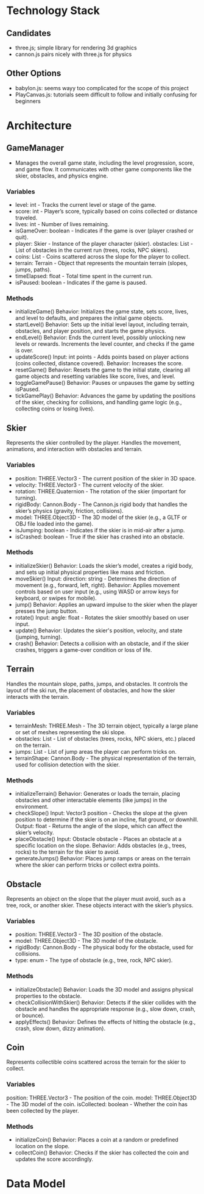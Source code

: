 # Technology Stack

## Candidates

- three.js; simple library for rendering 3d graphics
- cannon.js pairs nicely with three.js for physics

## Other Options

- babylon.js: seems wayy too complicated for the scope of this project
- PlayCanvas.js: tutorials seem difficult to follow and initially confusing for beginners

# Architecture

## GameManager

- Manages the overall game state, including the level progression, score, and game flow. It communicates with other game components like the skier, obstacles, and physics engine.

### Variables

- level: int - Tracks the current level or stage of the game.
- score: int - Player’s score, typically based on coins collected or distance traveled.
- lives: int - Number of lives remaining.
- isGameOver: boolean - Indicates if the game is over (player crashed or quit).
- player: Skier - Instance of the player character (skier).
  obstacles: List<Obstacle> - List of obstacles in the current run (trees, rocks, NPC skiers).
- coins: List<Coin> - Coins scattered across the slope for the player to collect.
- terrain: Terrain - Object that represents the mountain terrain (slopes, jumps, paths).
- timeElapsed: float - Total time spent in the current run.
- isPaused: boolean - Indicates if the game is paused.

### Methods

- initializeGame()
  Behavior: Initializes the game state, sets score, lives, and level to defaults, and prepares the initial game objects.
- startLevel()
  Behavior: Sets up the initial level layout, including terrain, obstacles, and player position, and starts the game physics.
- endLevel()
  Behavior: Ends the current level, possibly unlocking new levels or rewards. Increments the level counter, and checks if the game is over.
- updateScore()
  Input: int points - Adds points based on player actions (coins collected, distance covered).
  Behavior: Increases the score.
- resetGame()
  Behavior: Resets the game to the initial state, clearing all game objects and resetting variables like score, lives, and level.
- toggleGamePause()
  Behavior: Pauses or unpauses the game by setting isPaused.
- tickGamePlay()
  Behavior: Advances the game by updating the positions of the skier, checking for collisions, and handling game logic (e.g., collecting coins or losing lives).

## Skier

Represents the skier controlled by the player. Handles the movement, animations, and interaction with obstacles and terrain.

### Variables

- position: THREE.Vector3 - The current position of the skier in 3D space.
- velocity: THREE.Vector3 - The current velocity of the skier.
- rotation: THREE.Quaternion - The rotation of the skier (important for turning).
- rigidBody: Cannon.Body - The Cannon.js rigid body that handles the skier’s physics (gravity, friction, collisions).
- model: THREE.Object3D - The 3D model of the skier (e.g., a GLTF or OBJ file loaded into the game).
- isJumping: boolean - Indicates if the skier is in mid-air after a jump.
- isCrashed: boolean - True if the skier has crashed into an obstacle.

### Methods

- initializeSkier()
  Behavior: Loads the skier’s model, creates a rigid body, and sets up initial physical properties like mass and friction.
- moveSkier()
  Input: direction: string - Determines the direction of movement (e.g., forward, left, right).
  Behavior: Applies movement controls based on user input (e.g., using WASD or arrow keys for keyboard, or swipes for mobile).
- jump()
  Behavior: Applies an upward impulse to the skier when the player presses the jump button.
- rotate()
  Input: angle: float - Rotates the skier smoothly based on user input.
- update()
  Behavior: Updates the skier's position, velocity, and state (jumping, turning).
- crash()
  Behavior: Detects a collision with an obstacle, and if the skier crashes, triggers a game-over condition or loss of life.

## Terrain

Handles the mountain slope, paths, jumps, and obstacles. It controls the layout of the ski run, the placement of obstacles, and how the skier interacts with the terrain.

### Variables

- terrainMesh: THREE.Mesh - The 3D terrain object, typically a large plane or set of meshes representing the ski slope.
- obstacles: List<Obstacle> - List of obstacles (trees, rocks, NPC skiers, etc.) placed on the terrain.
- jumps: List<Jump> - List of jump areas the player can perform tricks on.
- terrainShape: Cannon.Body - The physical representation of the terrain, used for collision detection with the skier.

### Methods

- initializeTerrain()
  Behavior: Generates or loads the terrain, placing obstacles and other interactable elements (like jumps) in the environment.
- checkSlope()
  Input: Vector3 position - Checks the slope at the given position to determine if the skier is on an incline, flat ground, or downhill.
  Output: float - Returns the angle of the slope, which can affect the skier’s velocity.
- placeObstacle()
  Input: Obstacle obstacle - Places an obstacle at a specific location on the slope.
  Behavior: Adds obstacles (e.g., trees, rocks) to the terrain for the skier to avoid.
- generateJumps()
  Behavior: Places jump ramps or areas on the terrain where the skier can perform tricks or collect extra points.

## Obstacle

Represents an object on the slope that the player must avoid, such as a tree, rock, or another skier. These objects interact with the skier’s physics.

### Variables

- position: THREE.Vector3 - The 3D position of the obstacle.
- model: THREE.Object3D - The 3D model of the obstacle.
- rigidBody: Cannon.Body - The physical body for the obstacle, used for collisions.
- type: enum - The type of obstacle (e.g., tree, rock, NPC skier).

### Methods

- initializeObstacle()
  Behavior: Loads the 3D model and assigns physical properties to the obstacle.
- checkCollisionWithSkier()
  Behavior: Detects if the skier collides with the obstacle and handles the appropriate response (e.g., slow down, crash, or bounce).
- applyEffects()
  Behavior: Defines the effects of hitting the obstacle (e.g., crash, slow down, dizzy animation).

## Coin

Represents collectible coins scattered across the terrain for the skier to collect.

### Variables

position: THREE.Vector3 - The position of the coin.
model: THREE.Object3D - The 3D model of the coin.
isCollected: boolean - Whether the coin has been collected by the player.

### Methods

- initializeCoin()
  Behavior: Places a coin at a random or predefined location on the slope.
- collectCoin()
  Behavior: Checks if the skier has collected the coin and updates the score accordingly.

# Data Model
